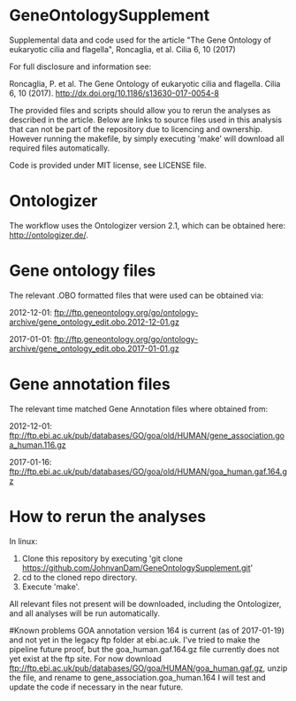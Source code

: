 # GeneOntologySupplement
Supplemental data and code used for the article "The Gene Ontology of eukaryotic cilia and flagella", Roncaglia, et al. Cilia 6, 10 (2017)

For full disclosure and information see:

Roncaglia, P. et al. The Gene Ontology of eukaryotic cilia and flagella. Cilia 6, 10 (2017).
http://dx.doi.org/10.1186/s13630-017-0054-8

The provided files and scripts should allow you to rerun the analyses as described in the article. Below are links to source files used in this analysis that can not be part of the repository due to licencing and ownership. However running the makefile, by simply executing 'make' will download all required files automatically.

Code is provided under MIT license, see LICENSE file.

# Ontologizer
The workflow uses the Ontologizer version 2.1, which can be obtained here: http://ontologizer.de/.

# Gene ontology files
The relevant .OBO formatted files that were used can be obtained via:

2012-12-01: ftp://ftp.geneontology.org/go/ontology-archive/gene_ontology_edit.obo.2012-12-01.gz

2017-01-01: ftp://ftp.geneontology.org/go/ontology-archive/gene_ontology_edit.obo.2017-01-01.gz

# Gene annotation files
The relevant time matched Gene Annotation files where obtained from:

2012-12-01: ftp://ftp.ebi.ac.uk/pub/databases/GO/goa/old/HUMAN/gene_association.goa_human.116.gz

2017-01-16: ftp://ftp.ebi.ac.uk/pub/databases/GO/goa/old/HUMAN/goa_human.gaf.164.gz

# How to rerun the analyses
In linux:

1. Clone this repository by executing 'git clone https://github.com/JohnvanDam/GeneOntologySupplement.git'
2. cd to the cloned repo directory.
3. Execute 'make'.

All relevant files not present will be downloaded, including the Ontologizer, and all analyses will be run automatically.

#Known problems
GOA annotation version 164 is current (as of 2017-01-19) and not yet in the legacy
ftp folder at ebi.ac.uk. I've tried to make the pipeline future proof, but
the goa_human.gaf.164.gz file currently does not yet exist at the ftp site.
For now download ftp://ftp.ebi.ac.uk/pub/databases/GO/goa/HUMAN/goa_human.gaf.gz,
unzip the file, and rename to gene_association.goa_human.164
I will test and update the code if necessary in the near future.
